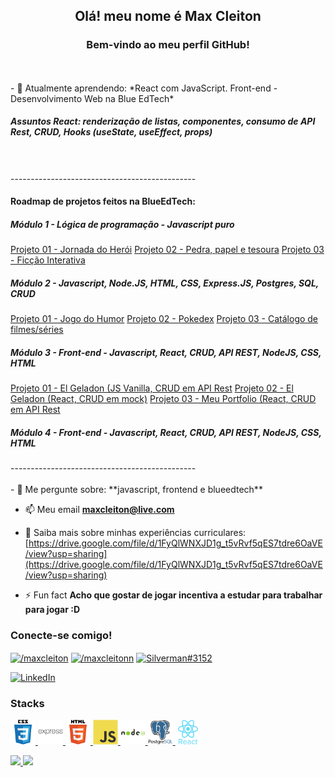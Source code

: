 <h2 align="center">Olá! meu nome é Max Cleiton</h2>
<h3 align="center">Bem-vindo ao meu perfil GitHub!</h3>
<br><br>
- 🌱 Atualmente aprendendo: *React com JavaScript. Front-end - Desenvolvimento Web na Blue EdTech*
<br>
<h5>Assuntos React: renderização de listas, componentes, consumo de API Rest, CRUD, Hooks (useState, useEffect, props)</h5>
<br><br>
----------------------------------------------
<form>
<h4>Roadmap de projetos feitos na BlueEdTech:</h4>

<h5>Módulo 1 - Lógica de programação - Javascript puro</h5>
<a href="t.ly/NY_K" target="_blank">Projeto 01 - Jornada do Herói</a>
<a href="t.ly/HFiU" target="_blank">Projeto 02 - Pedra, papel e tesoura</a>
<a href="t.ly/_IRf" target="_blank">Projeto 03 - Ficção Interativa</a>

<h5>Módulo 2 - Javascript, Node.JS, HTML, CSS, Express.JS, Postgres, SQL, CRUD</h5>
<a href="t.ly/Hoah" target="_blank">Projeto 01 - Jogo do Humor</a>
<a href="t.ly/W1QE" target="_blank">Projeto 02 - Pokedex</a>
<a href="t.ly/aLFY" target="_blank">Projeto 03 - Catálogo de filmes/séries</a>

<h5>Módulo 3 - Front-end - Javascript, React, CRUD, API REST, NodeJS, CSS, HTML</h5>
<a href="t.ly/2kno" target="_blank">Projeto 01 - El Geladon (JS Vanilla, CRUD em API Rest</a>
<a href="t.ly/UfRQ" target="_blank">Projeto 02 - El Geladon (React, CRUD em mock)</a>
<a href="t.ly/FCdu" target="_blank">Projeto 03 - Meu Portfolio (React, CRUD em API Rest</a>

<h5>Módulo 4 - Front-end - Javascript, React, CRUD, API REST, NodeJS, CSS, HTML</h5>
</form>
----------------------------------------------
<br><br>
- 💬 Me pergunte sobre: **javascript, frontend e blueedtech**

- 📫 Meu email **maxcleiton@live.com**

- 📄 Saiba mais sobre minhas experiências curriculares: [https://drive.google.com/file/d/1FyQlWNXJD1g_t5vRvf5qES7tdre6OaVE/view?usp=sharing](https://drive.google.com/file/d/1FyQlWNXJD1g_t5vRvf5qES7tdre6OaVE/view?usp=sharing)

- ⚡ Fun fact **Acho que gostar de jogar incentiva a estudar para trabalhar para jogar :D**

<h3 align="left">Conecte-se comigo!</h3>
<p align="left">
<a href="https://linkedin.com/in//maxcleiton" target="blank"><img align="center" src="https://raw.githubusercontent.com/rahuldkjain/github-profile-readme-generator/master/src/images/icons/Social/linked-in-alt.svg" alt="/maxcleiton" height="30" width="40" /></a>
<a href="https://instagram.com//maxcleitonn" target="blank"><img align="center" src="https://raw.githubusercontent.com/rahuldkjain/github-profile-readme-generator/master/src/images/icons/Social/instagram.svg" alt="/maxcleitonn" height="30" width="40" /></a>
<a href="https://discord.gg/Silverman#3152" target="blank"><img align="center" src="https://raw.githubusercontent.com/rahuldkjain/github-profile-readme-generator/master/src/images/icons/Social/discord.svg" alt="Silverman#3152" height="30" width="40" /></a>
</p>

<a href="https://www.linkedin.com/in/maxcleiton/" target="_blank">![LinkedIn](https://img.shields.io/badge/linkedin-%230077B5.svg?style=for-the-badge&logo=linkedin&logoColor=white)</a>

<h3 align="left">Stacks</h3>
<p align="left"> <a href="https://www.w3schools.com/css/" target="_blank" rel="noreferrer"> <img src="https://raw.githubusercontent.com/devicons/devicon/master/icons/css3/css3-original-wordmark.svg" alt="css3" width="40" height="40"/> </a> <a href="https://expressjs.com" target="_blank" rel="noreferrer"> <img src="https://raw.githubusercontent.com/devicons/devicon/master/icons/express/express-original-wordmark.svg" alt="express" width="40" height="40"/> </a> <a href="https://www.w3.org/html/" target="_blank" rel="noreferrer"> <img src="https://raw.githubusercontent.com/devicons/devicon/master/icons/html5/html5-original-wordmark.svg" alt="html5" width="40" height="40"/> </a> <a href="https://developer.mozilla.org/en-US/docs/Web/JavaScript" target="_blank" rel="noreferrer"> <img src="https://raw.githubusercontent.com/devicons/devicon/master/icons/javascript/javascript-original.svg" alt="javascript" width="40" height="40"/> </a> <a href="https://nodejs.org" target="_blank" rel="noreferrer"> <img src="https://raw.githubusercontent.com/devicons/devicon/master/icons/nodejs/nodejs-original-wordmark.svg" alt="nodejs" width="40" height="40"/> </a> <a href="https://www.postgresql.org" target="_blank" rel="noreferrer"> <img src="https://raw.githubusercontent.com/devicons/devicon/master/icons/postgresql/postgresql-original-wordmark.svg" alt="postgresql" width="40" height="40"/> </a> <a href="https://reactjs.org/" target="_blank" rel="noreferrer"> <img src="https://raw.githubusercontent.com/devicons/devicon/master/icons/react/react-original-wordmark.svg" alt="react" width="40" height="40"/> </a> </p>

<div>
  <a href="https://github.com/maxxcleiton">
  <img height="180em" src="https://github-readme-stats.vercel.app/api/top-langs/?username=maxxcleiton&layout=compact&langs_count=7&theme=dracula"/>
  <img height="180em" src="https://github-readme-stats.vercel.app/api?username=maxxcleiton&show_icons=true&theme=dracula&include_all_commits=true&count_private=true"/>
</div>
